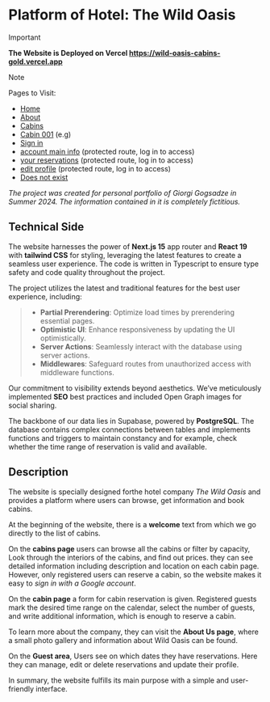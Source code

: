 # Platform of Hotel: The Wild Oasis

> [!IMPORTANT] 
> **The Website is Deployed on Vercel https://wild-oasis-cabins-gold.vercel.app**

> [!NOTE]
> Pages to Visit: 
>* [Home](https://wild-oasis-cabins-gold.vercel.app) 
>* [About](https://wild-oasis-cabins-gold.vercel.app/about) 
>* [Cabins](https://wild-oasis-cabins-gold.vercel.app/cabins)
>* [Cabin 001](https://wild-oasis-cabins-gold.vercel.app/cabins/92) (e.g)
>* [Sign in](https://wild-oasis-cabins-gold.vercel.app/login) 
>* [account main info](https://wild-oasis-cabins-gold.vercel.app/account) (protected route, log in to access)
>* [your reservations](https://wild-oasis-cabins-gold.vercel.app/account/reservations) (protected route, log in to access)
>* [edit profile](https://wild-oasis-cabins-gold.vercel.app/account/profile) (protected route, log in to access)
>* [Does not exist](https://wild-oasis-cabins-gold.vercel.app/jahsfkw) 

_The project was created for personal portfolio of Giorgi Gogsadze in Summer 2024. The information contained in it is completely fictitious._

## Technical Side
The website harnesses the power of **Next.js 15** app router and **React 19** with **tailwind CSS** for styling, leveraging the latest features to create a seamless user experience. The code is written in Typescript to ensure type safety and code quality throughout the project. 

The project utilizes the latest and traditional features for the best user experience, including:
>* **Partial Prerendering**: Optimize load times by prerendering essential pages.
>* **Optimistic UI**: Enhance responsiveness by updating the UI optimistically.
>* **Server Actions**: Seamlessly interact with the database using server actions.
>* **Middlewares**: Safeguard routes from unauthorized access with middleware functions.

Our commitment to visibility extends beyond aesthetics. We’ve meticulously implemented **SEO** best practices and included Open Graph images for social sharing.

The backbone of our data lies in Supabase, powered by **PostgreSQL**. The database contains complex connections between tables and implements functions and triggers to maintain constancy and for example, check whether the time range of reservation is valid and available.

## Description

The website is specially designed forthe  hotel company _The Wild Oasis_ and provides a platform where users can browse, get information and book cabins. 

At the beginning of the website, there is a **welcome** text from which we go directly to the list of cabins.

On the **cabins page** users can browse all the cabins or filter by capacity, Look through the interiors of the cabins, and find out prices. they can see detailed information including description and location on each cabin page. However, only registered users can reserve a cabin, so the website makes it easy to _sign in with a Google account_.

On the **cabin page** a form for cabin reservation is given. Registered guests mark the desired time range on the calendar, select the number of guests, and write additional information, which is enough to reserve a cabin.

To learn more about the company, they can visit the **About Us page**, where a small photo gallery and information about Wild Oasis can be found.

On the **Guest area**, Users see on which dates they have reservations. Here they can manage, edit or delete reservations and update their profile.

In summary, the website fulfills its main purpose with a simple and user-friendly interface.
